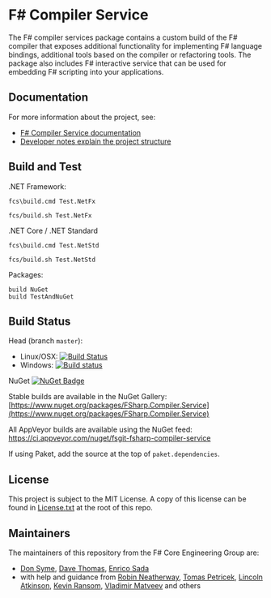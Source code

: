 F# Compiler Service
===================

The F# compiler services package contains a custom build of the F# compiler that
exposes additional functionality for implementing F# language bindings, additional
tools based on the compiler or refactoring tools. The package also includes F#
interactive service that can be used for embedding F# scripting into your applications.

Documentation
-------------

For more information about the project, see:

 * [F# Compiler Service documentation](http://fsharp.github.io/FSharp.Compiler.Service/)
 * [Developer notes explain the project structure](http://fsharp.github.io/FSharp.Compiler.Service/devnotes.html)

Build and Test
-----

.NET Framework:

    fcs\build.cmd Test.NetFx

    fcs/build.sh Test.NetFx

.NET Core / .NET Standard

    fcs\build.cmd Test.NetStd

    fcs/build.sh Test.NetStd  

Packages:

    build NuGet
    build TestAndNuGet


Build Status
------------

Head (branch ``master``):

 * Linux/OSX: [![Build Status](https://travis-ci.org/fsharp/FSharp.Compiler.Service.svg?branch=master)](https://travis-ci.org/fsharp/FSharp.Compiler.Service)
 * Windows: [![Build status](https://ci.appveyor.com/api/projects/status/3yllu2qh19brk61d?svg=true)](https://ci.appveyor.com/project/fsgit/fsharp-compiler-service) 

NuGet  [![NuGet Badge](https://buildstats.info/nuget/FSharp.Compiler.Service)](https://www.nuget.org/packages/FSharp.Compiler.Service)

Stable builds are available in the NuGet Gallery:
[https://www.nuget.org/packages/FSharp.Compiler.Service](https://www.nuget.org/packages/FSharp.Compiler.Service)

All AppVeyor builds are available using the NuGet feed: https://ci.appveyor.com/nuget/fsgit-fsharp-compiler-service

If using Paket, add the source at the top of `paket.dependencies`.

License
-----------

This project is subject to the MIT License. A copy of this license can be found in [License.txt](License.txt) at the root of this repo.

Maintainers
-----------

The maintainers of this repository from the F# Core Engineering Group are:

 - [Don Syme](http://github.com/dsyme), [Dave Thomas](http://github.com/7sharp9), [Enrico Sada](http://github.com/enricosada)
 - with help and guidance from [Robin Neatherway](https://github.com/rneatherway), [Tomas Petricek](http://github.com/tpetricek), [Lincoln Atkinson](http://github.com/latkin), [Kevin Ransom](http://github.com/KevinRansom), [Vladimir Matveev](http://github.com/vladima) and others
